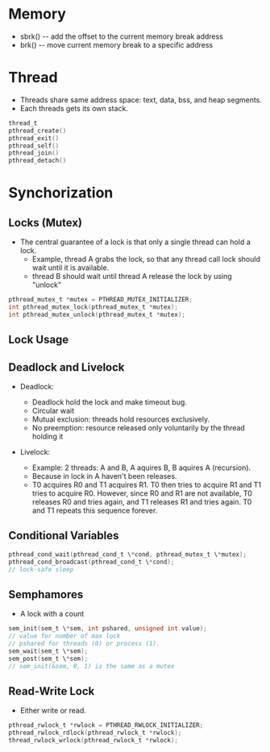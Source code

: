 # Memory
* sbrk()  -- add the offset to the current memory break address
* brk() -- move current memory break to a specific address 

# Thread
* Threads share same address space: text, data, bss, and heap segments.
* Each threads gets its own stack.
```C
thread_t 
pthread_create()
pthread_exit()
pthread_self()
pthread_join()
pthread_detach()
```

# Synchorization

## Locks (Mutex)
* The central guarantee of a lock is that only a single thread can hold a lock.
    * Example, thread A grabs the lock, so that any thread call lock should wait until it is available. 
    * thread B should wait until thread A release the lock by using "unlock"


```C
pthread_mutex_t *mutex = PTHREAD_MUTEX_INITIALIZER;
int pthread_mutex_lock(pthread_mutex_t *mutex);
int pthread_mutex_unlock(pthread_mutex_t *mutex);
```

## Lock Usage 

## Deadlock and Livelock
* Deadlock:
    * Deadlock hold the lock and make timeout bug.
    * Circular wait
    * Mutual exclusion: threads hold resources exclusively.
    * No preemption: resource released only voluntarily by the thread holding it

* Livelock:
    * Example: 2 threads: A and B, A aquires B, B aquires A (recursion).
    * Because in lock in A haven't been releases. 
    * T0 acquires R0 and T1 acquires R1. T0 then tries to acquire R1 and T1 tries to acquire R0. However, since R0 and R1 are not available, T0 releases R0 and tries again, and T1 releases R1 and tries again. T0 and T1 repeats this sequence forever.

## Conditional Variables
```C
pthread_cond_wait(pthread_cond_t \*cond, pthread_mutex_t \*mutex);
pthread_cond_broadcast(pthread_cond_t \*cond);
// lock-safe sleep
```

## Semphamores
* A lock with a count
```C
sem_init(sem_t \*sem, int pshared, unsigned int value);
// value for number of max lock 
// pshared for threads (0) or process (1).
sem_wait(sem_t \*sem);
sem_post(sem_t \*sem);
// sem_init(&sem, 0, 1) is the same as a mutex
```

## Read-Write Lock
* Either write or read.
```C
pthread_rwlock_t *rwlock = PTHREAD_RWLOCK_INITIALIZER;
pthread_rwlock_rdlock(pthread_rwlock_t *rwlock);
thread_rwlock_wrlock(pthread_rwlock_t *rwlock);
``` 


